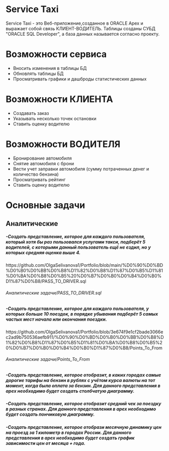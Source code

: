 # Service Taxi
Service Taxi - это Веб-приложение,созданное в ORACLE Apex и выражает собой связь КЛИЕНТ-ВОДИТЕЛЬ.
Таблицы созданы СУБД "ORACLE SQL Developer", а база данных называется согласно проекту.
# Возможности сервиса
- Вносить изменения в таблицы БД
- Обновлять таблицы БД
- Просматривать графики и дашброды статистических данных
# Возможности КЛИЕНТА
 - Создавать заказ
 - Указывать несколько точек остановки
 - Ставить оценку водителю
# Возможности ВОДИТЕЛЯ
- Бронирование автомобиля
- Снятие автомобиля с брони
- Вести учет заправки автомобиля (сумму потраченных денег и количество бензина)
- Просматривать рейтинг
- Ставить оценку водителю
# Основные задачи
<h2>Аналитические</h2>
<h5> -Создать представление, которое для каждого пользователя, который хотя бы раз
пользовался услугами такси, подберёт 5 водителей, с которыми данный пользователь
ещё не ездил, но у которых средняя оценка выше 4.</h5>
<h7>https://github.com/OlgaSelivanova1/Portfolio/blob/main/%D0%90%D0%BD%D0%B0%D0%BB%D0%B8%D1%82%D0%B8%D1%87%D0%B5%D1%81%D0%BA%D0%B8%D0%B5%20%D0%B7%D0%B0%D0%B4%D0%B0%D1%87%D0%B8/PASS_TO_DRIVER.sql</h7>
<h6>Аналитические задачи/PASS_TO_DRIVER.sql</h6>
 <h5> -Создать представление, которое для каждого пользователя, у которых больше 10
поездок, в порядке убывания подберёт 5 самых частых мест начала или окончания
поездки.</h5>
<h7>https://github.com/OlgaSelivanova1/Portfolio/blob/3e674f9e1cf2bade3066ec2ad9b750536aefb911/%D0%90%D0%BD%D0%B0%D0%BB%D0%B8%D1%82%D0%B8%D1%87%D0%B5%D1%81%D0%BA%D0%B8%D0%B5%20%D0%B7%D0%B0%D0%B4%D0%B0%D1%87%D0%B8/Points_To_From</h7>
<h6>Аналитические задачи/Points_To_From</h6>
 <h5> -Создать представление, которое отобразит, в каких городах самые дорогие тарифы на
бензин в рублях с учётом курса валюты на тот момент, когда была оплата за бензин. Для
данного представления в apex необходимо будет создать столбчатую диаграмму.</h5>
 <h5> -Создать представление, которое отобразит средний чек за поездку в разных странах.
Для данного представления в apex необходимо будет создать пончиковую диаграмму.</h5>
 <h5> -Создать представление, которое отобрази месячную динамику цен на проезд за 1
километр в городах России. Для данного представления в apex необходимо будет
создать график зависимости цен от месяца + года.</h5>


